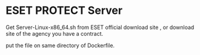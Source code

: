 # ESET PROTECT Server
Get Server-Linux-x86_64.sh from ESET official download site , 
or download site of the agency you have a contract.

put the file on same directory of Dockerfile.
